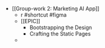 - [[Group-work 2: Marketing AI App]]
	- r #shortcut #figma
	- [[EPIC]]
		- Bootstrapping the Design
		- Crafting the Static Pages
	-